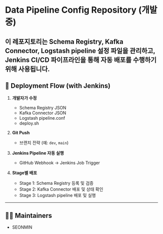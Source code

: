 # Data Pipeline Config Repository (개발중)

이 레포지토리는 **Schema Registry, Kafka Connector, Logstash pipeline** 설정 파일을 관리하고,  
**Jenkins CI/CD 파이프라인**을 통해 자동 배포를 수행하기 위해 사용됩니다.
---

## 🚀 Deployment Flow (with Jenkins)

1. **개발자가 수정**  
   - Schema Registry JSON  
   - Kafka Connector JSON  
   - Logstash pipeline.conf  
   - deploy.sh

2. **Git Push**  
   - 브랜치 전략 (예: `dev`, `main`)  

3. **Jenkins Pipeline 자동 실행**  
   - GitHub Webhook → Jenkins Job Trigger  

4. **Stage별 배포**  
   - Stage 1: Schema Registry 등록 및 검증  
   - Stage 2: Kafka Connector 배포 및 상태 확인  
   - Stage 3: Logstash pipeline 배포 및 실행  
---

## 👨‍💻 Maintainers
- SEONMIN
